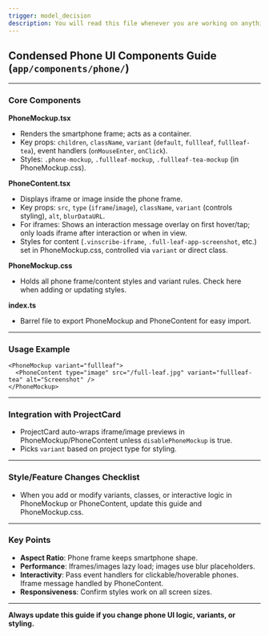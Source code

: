 ```yaml
---
trigger: model_decision
description: You will read this file whenever you are working on anything related to the phone mockup UI in the project cards
---
```


## Condensed Phone UI Components Guide (`app/components/phone/`)

---

### Core Components

**PhoneMockup.tsx**

* Renders the smartphone frame; acts as a container.
* Key props: `children`, `className`, `variant` (`default`, `fullleaf`, `fullleaf-tea`), event handlers (`onMouseEnter`, `onClick`).
* Styles: `.phone-mockup`, `.fullleaf-mockup`, `.fullleaf-tea-mockup` (in PhoneMockup.css).

**PhoneContent.tsx**

* Displays iframe or image inside the phone frame.
* Key props: `src`, `type` (`iframe`/`image`), `className`, `variant` (controls styling), `alt`, `blurDataURL`.
* For iframes: Shows an interaction message overlay on first hover/tap; only loads iframe after interaction or when in view.
* Styles for content (`.vinscribe-iframe`, `.full-leaf-app-screenshot`, etc.) set in PhoneMockup.css, controlled via `variant` or direct class.

**PhoneMockup.css**

* Holds all phone frame/content styles and variant rules. Check here when adding or updating styles.

**index.ts**

* Barrel file to export PhoneMockup and PhoneContent for easy import.

---

### Usage Example

```tsx
<PhoneMockup variant="fullleaf">
  <PhoneContent type="image" src="/full-leaf.jpg" variant="fullleaf-tea" alt="Screenshot" />
</PhoneMockup>
```

---

### Integration with ProjectCard

* ProjectCard auto-wraps iframe/image previews in PhoneMockup/PhoneContent unless `disablePhoneMockup` is true.
* Picks `variant` based on project type for styling.

---

### Style/Feature Changes Checklist

* When you add or modify variants, classes, or interactive logic in PhoneMockup or PhoneContent, update this guide and PhoneMockup.css.

---

### Key Points

* **Aspect Ratio**: Phone frame keeps smartphone shape.
* **Performance**: Iframes/images lazy load; images use blur placeholders.
* **Interactivity**: Pass event handlers for clickable/hoverable phones. Iframe message handled by PhoneContent.
* **Responsiveness**: Confirm styles work on all screen sizes.

---

**Always update this guide if you change phone UI logic, variants, or styling.**
